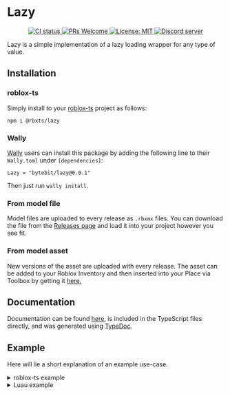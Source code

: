 # Lazy
<p align="center">
  <a href="https://github.com/Bytebit-Org/roblox-Lazy/actions">
      <img src="https://github.com/Bytebit-Org/roblox-Lazy/workflows/CI/badge.svg" alt="CI status" />
  </a>
  <a href="http://makeapullrequest.com">
    <img src="https://img.shields.io/badge/PRs-welcome-blue.svg" alt="PRs Welcome" />
  </a>
  <a href="https://opensource.org/licenses/MIT">
    <img src="https://img.shields.io/badge/License-MIT-blue.svg" alt="License: MIT" />
  </a>
  <a href="https://discord.gg/QEz3v8y">
    <img src="https://img.shields.io/badge/discord-join-7289DA.svg?logo=discord&longCache=true&style=flat" alt="Discord server" />
  </a>
</p>

Lazy is a simple implementation of a lazy loading wrapper for any type of value.

## Installation
### roblox-ts
Simply install to your [roblox-ts](https://roblox-ts.com/) project as follows:
```
npm i @rbxts/lazy
```

### Wally
[Wally](https://github.com/UpliftGames/wally/) users can install this package by adding the following line to their `Wally.toml` under `[dependencies]`:
```
Lazy = "bytebit/lazy@0.0.1"
```

Then just run `wally install`.

### From model file
Model files are uploaded to every release as `.rbxmx` files. You can download the file from the [Releases page](https://github.com/Bytebit-Org/roblox-Lazy/releases) and load it into your project however you see fit.

### From model asset
New versions of the asset are uploaded with every release. The asset can be added to your Roblox Inventory and then inserted into your Place via Toolbox by getting it [here.](https://www.roblox.com/library/9164245379/Lazy-Package)

## Documentation
Documentation can be found [here](https://github.com/Bytebit-Org/roblox-Lazy/tree/master/docs), is included in the TypeScript files directly, and was generated using [TypeDoc](https://typedoc.org/).

## Example
Here will lie a short explanation of an example use-case.

<details>
  <summary>roblox-ts example</summary>

  ```ts
  import { Lazy } from "@rbxts/lazy";

  export {};
  ```
</details>

<details>
  <summary>Luau example</summary>

  ```lua
  local Lazy = require(path.to.modules["lazy"]).Lazy

  return {
  }
  ```
</details>
